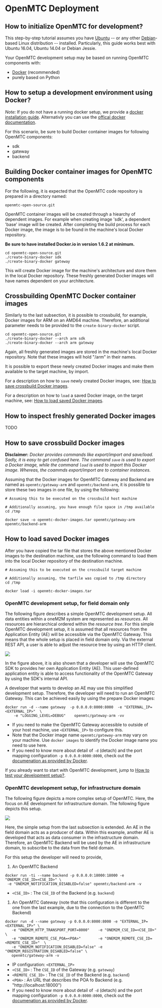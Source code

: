 # OpenMTC Deployment 

## How to initialize OpenMTC for development?

This step-by-step tutorial assumes you have [Ubuntu](https://en.wikipedia.org/wiki/Ubuntu_%28operating_system%29)
-- or any other [Debian](https://en.wikipedia.org/wiki/Debian)-based Linux distribution -- installed.  Particularly, this guide works best with Ubuntu 16.04, Ubuntu 14.04 or Debian Jessie.   
  
Your OpenMTC development setup may be based on running OpenMTC
components  with:
* [Docker](https://www.docker.com/) 
  (recommended)
* purely based on Python  

## How to setup a development environment using Docker?

*Note:* If you do not have a running docker setup, we provide a [docker installation
guide](./various.md). Alternativly you can use the [offical docker
documentation](https://docs.docker.com/engine/installation/linux/docker-ce/ubuntu/).

For this scenario, be sure to build Docker container images for following OpenMTC components:

* sdk
* gateway
* backend

## Building Docker container images for OpenMTC components

For the following, it is expected that the OpenMTC code repository is
prepared in a directory named:

```
openmtc-open-source.git
```

OpenMTC container images will be created through a hiearchy of
dependent images.  For example when creating image 'sdk', a dependent
'base' image will be created.  After completing the build process for
each Docker image, the image is to be found in the machine's local
Docker repository. 

**Be sure to have installed Docker.io in version 1.6.2 at minimum.**

```
cd openmtc-open-source.git
./create-binary-docker sdk
./create-binary-docker gateway
```

This will create Docker image for the machine's architecture and store
them in the local Docker repository.  These freshly generated Docker
images will have names dependent on your architecture.

## Crossbuilding OpenMTC Docker container images

Similarly to the last subsection, it is possible to crossbuild, for
example, Docker images for ARM on an AMD64 machine.  Therefore, an
additional parameter needs to be provided to the
`create-binary-docker` script.

```
cd openmtc-open-source.git
./create-binary-docker --arch arm sdk
./create-binary-docker --arch arm gateway
```

Again, all freshly generated images are stored in the machine's local
Docker repository.  Note that these images will hold "/arm" in their
names.

It is possible to export these newly created Docker images and make
them available to the target machine, by import.

For a description on how to `save` newly created Docker
images, see:
[How to save crossbuild Docker images](#how-to-save-crossbuild-docker-images).

For a description on how to `load` a saved Docker image, on the target
machine, see:
[How to load saved Docker images](#how-to-load-saved-docker-images).


## How to inspect freshly generated Docker images

TODO

## How to save crossbuild Docker images

**Disclaimer:** *Docker provides commands like export/import and
save/load.  Sadly, it is easy to get confused here.  The command
`save` is used to export a Docker image, while the command `load` is
used to import this Docker image.  Whereas, the coammds export/import
are to container instances.*

Assuming that the Docker images for OpenMTC Gateway and Backend are
named as `openmtc/gateway-arm` and `openmtc/backend-arm`, it is
possible to store these two images in one file, by using the
following:
 
``` shell
# Assuming this to be executed on the crossbuild host machine

# Additionally assuming, you have enough file space in /tmp available
cd /tmp

docker save -o openmtc-docker-images.tar openmtc/gateway-arm  openmtc/backend-arm
```
 
## How to load saved Docker images

 After you have copied the tar file that stores the above mentioned
 Docker images to the destination machine, use the following command
 to load them into the local Docker repository of the destination
 machine.
 
``` shell
# Assuming this to be executed on the crossbuild target machine

# Additionally assuming, the tarfile was copied to /tmp directory
cd /tmp

docker load -i openmtc-docker-images.tar
```

### OpenMTC development setup, for field domain only

The following figure describes a simple OpenMTC development setup.
All data entities within a oneM2M system are represented as
*resources*.  All resources are hierarchical ordered within the
*resource tree*.  For this simple OpenMTC development setup, it is
assumed that all resources from the Application Entity (AE) will be
accessible via the OpenMTC Gateway. This means that the whole setup
is placed in field domain only. Via the external REST API, a user
is able to adjust the resource tree by using an HTTP client.

 ![](./pics/openmtc-simple-setup.png)
 
In the figure above, it is also shown that a developer will use the
OpenMTC SDK to provides her own Application Entity (AE).  This
user-defined application entity is able to access functionality of
the OpenMTC Gateway by using the SDK's internal API.

A developer that wants to develop an AE may use this simplified
development setup.  Therefore, the developer will need to run an
OpenMTC Gateway.  This can be achieved easily by using the prepare
Docker images: 
  
```shell
docker run -d --name gateway  -p 0.0.0.0:8000:8000  -e "EXTERNAL_IP=<EXTERNAL_IP>"  \
    -e "LOGGING_LEVEL=DEBUG"    openmtc/gateway-arm -vv
```


- If you need to make the OpenMTC Gateway accessible to outside of
  your host machine, use `<EXTERNAL_IP>` to configure this.
- Note that the Docker image name `openmtc/gateway-arm` may vary on
  your machine.  Use `docker images` to identify the Docker image name
  you need to use here.
- If you need to know more about detail of `-d` (detach) and the port
  mapping configuration `-p 0.0.0.0:8000:8000`, check out the
  [documenation as provided by Docker](https://docs.docker.com/engine/reference/run/).

 If you already want to start with OpenMTC development, jump  to
 [How to test your development setup?](#how-to-test-your-development-setup).

### OpenMTC development setup, for infrastructure domain

 The following figure depicts a more complex setup of OpenMTC.  Here,
 the focus on AE development for infrastructure domain.  The following
 figure depicts this setup.

 ![](./pics/openmtc-advanced-setup.png)
 
 Here, the simple setup from the last subsection is extended.  An AE
 in the field domain acts as a producer of data.  Within this example,
 another AE is developed that acts as data consumer in the
 infrastructure domain.  Therefore, an OpenMTC Backend will be used by
 the AE in infrastructure domain, to subscribe to the data from the
 field domain.
 
 For this setup the developer will need to provide,

1. An OpenMTC Backend
 ```
 docker run -ti --name backend -p 0.0.0.0:18000:18000 -e "ONEM2M_CSE_ID=<CSE_ID>" \
  -e "ONEM2M_NOTIFICATION_DISABLED=false" openmtc/backend-arm -v
 ```
 - `<CSE_ID>` : The `CSE_ID` of the Backend (e.g. `backend`) 
1. An OpenMTC Gateway (note that this configuration is different to
   the one from the last example, due to the connection to the OpenMTC
   Backend)
 ```
 docker run -d --name gateway -p 0.0.0.0:8000:8000 -e "EXTERNAL_IP=<EXTERNAL_IP>" \
    -e "ONEM2M_HTTP_TRANSPORT_PORT=8000"    -e "ONEM2M_CSE_ID=<CSE_ID>" \
    -e "ONEM2M_REMOTE_CSE_POA=<POA>"        -e "ONEM2M_REMOTE_CSE_ID=<REMOTE_CSE_ID>"  \
    -e "ONEM2M_NOTIFICATION_DISABLED=false" -e "ONEM2M_REGISTRATION_DISABLED=false" \	
    openmtc/gateway-arm -v
 ```
 - IP configuration: `<EXTERNAL_IP>`
 - `<CSE_ID>` : The `CSE_ID` of the Gateway (e.g. `gateway`)
 - `<REMOTE_CSE_ID>` : The `CSE_ID` of the Backend (e.g. `backend`)
 - `<POA>` : An URL that describes the POA fo Backend (e.g. "http://localhost:18000")
 - If you need to know more about detail of `-d` (detach) and the port
   mapping configuration `-p 0.0.0.0:8000:8000`, check out the
  [documenation as provided by Docker](https://docs.docker.com/engine/reference/run/).

